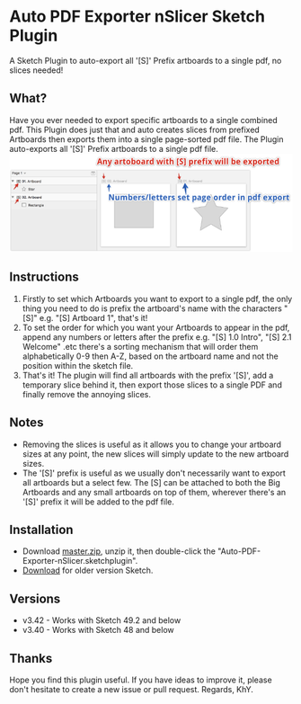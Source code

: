 # Auto PDF Exporter nSlicer Sketch Plugin
A Sketch Plugin to auto-export all '[S]' Prefix artboards to a single pdf, no slices needed!

## What?
Have you ever needed to export specific artboards to a single combined pdf. This Plugin does just that and auto creates slices from prefixed Artboards then exports them into a single page-sorted pdf file. The Plugin auto-exports all '[S]' Prefix artboards to a single pdf file.
<img src="https://github.com/Atim33/autopdfexporter-sketch-plugin/blob/master/overview.png"></img>


## Instructions

<ol type="1">
  <li>Firstly to set which Artboards you want to export to a single pdf, the only thing you need to do is prefix the artboard's name with the characters "[S]" e.g. "[S] Artboard 1", that's it!</li>

  <li>To set the order for which you want your Artboards to appear in the pdf, append any numbers or letters after the prefix e.g. "[S] 1.0 Intro", "[S] 2.1 Welcome" .etc there's a sorting mechanism that will order them alphabetically 0-9 then A-Z, based on the artboard name and not the position within the sketch file.</li>

  <li>That's it! The plugin will find all artboards with the prefix '[S]', add a temporary slice behind it, then export those slices to a single PDF and finally remove the annoying slices.</li>
</ol>

## Notes
<ul>
  <li>Removing the slices is useful as it allows you to change your artboard sizes at any point, the new slices will simply update to the new artboard sizes.</li>
  <li>The '[S]' prefix is useful as we usually don't necessarily want to export all artboards but a select few. The [S] can be attached to both the Big Artboards and any small artboards on top of them, wherever there's an '[S]' prefix it will be added to the pdf file.</li>
</ul>

## Installation
<ul>
  <li>Download <a href="https://github.com/Atim33/autopdfexporter-sketch-plugin/archive/master.zip">master.zip</a>, unzip it, then double-click the "Auto-PDF-Exporter-nSlicer.sketchplugin".</li>
  <li><a href="https://github.com/Atim33/autopdfexporter-sketch-plugin/releases">Download</a> for older version Sketch.</li>
</ul>

## Versions
<ul>
  <li>v3.42 - Works with Sketch 49.2 and below</li>
  <li>v3.40 - Works with Sketch 48 and below</li>
</ul>


## Thanks
Hope you find this plugin useful. If you have ideas to improve it, please don't hesitate to create a new issue or pull request. Regards, KhY.
